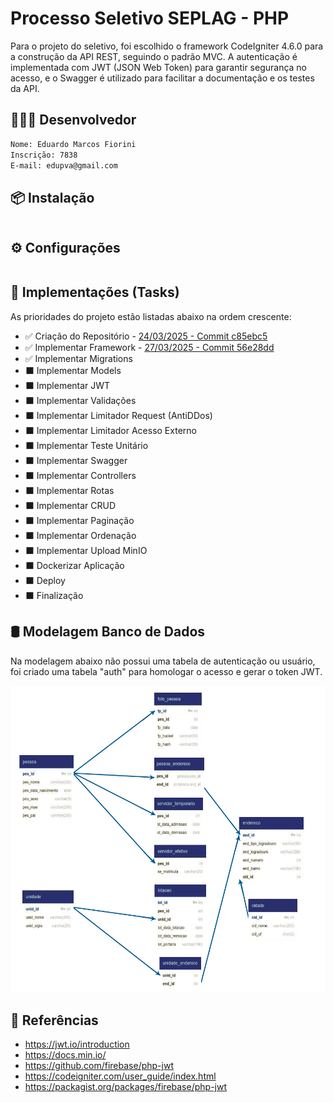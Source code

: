 # Processo Seletivo SEPLAG - PHP

Para o projeto do seletivo, foi escolhido o framework CodeIgniter 4.6.0 para a construção da API REST, seguindo o padrão MVC. A autenticação é implementada com JWT (JSON Web Token) para garantir segurança no acesso, e o Swagger é utilizado para facilitar a documentação e os testes da API.

## 👨🏻‍💻 Desenvolvedor

```sh
Nome: Eduardo Marcos Fiorini
Inscrição: 7838
E-mail: edupva@gmail.com
```

## 📦 Instalação

```sh

```

## ⚙️ Configurações
```sh

```

## 📌 Implementações (Tasks)

As prioridades do projeto estão listadas abaixo na ordem crescente: 

- ✅ Criação do Repositório - [24/03/2025 - Commit c85ebc5](https://github.com/eduardofiorini/SEPLAG-PHP-Seletivo/commit/c85ebc56a261e3be241ca21432f6d19f9fa1737a)
- ✅ Implementar Framework - [27/03/2025 - Commit 56e28dd](https://github.com/eduardofiorini/SEPLAG-PHP-Seletivo/commit/56e28ddfdb82723cdf6d95bbc6293ab499f17180)
- ✅ Implementar Migrations
- ⬛ Implementar Models
- ⬛ Implementar JWT
- ⬛ Implementar Validações
- ⬛ Implementar Limitador Request (AntiDDos)
- ⬛ Implementar Limitador Acesso Externo
- ⬛ Implementar Teste Unitário
- ⬛ Implementar Swagger
- ⬛ Implementar Controllers
- ⬛ Implementar Rotas
- ⬛ Implementar CRUD
- ⬛ Implementar Paginação
- ⬛ Implementar Ordenação
- ⬛ Implementar Upload MinIO
- ⬛ Dockerizar Aplicação
- ⬛ Deploy
- ⬛ Finalização

## 🛢️ Modelagem Banco de Dados

Na modelagem abaixo não possui uma tabela de autenticação ou usuário, foi criado uma tabela "auth" para homologar o acesso e gerar o token JWT.

![Screenshot](diagrama.png)

## 📖 Referências

* <https://jwt.io/introduction>
* <https://docs.min.io/>
* <https://github.com/firebase/php-jwt>
* <https://codeigniter.com/user_guide/index.html>
* <https://packagist.org/packages/firebase/php-jwt>